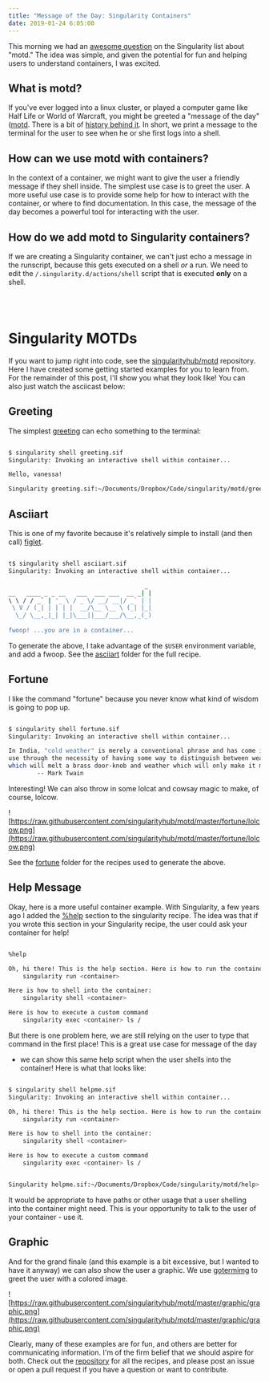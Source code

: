 ```yaml
---
title: "Message of the Day: Singularity Containers"
date: 2019-01-24 6:05:00
---
```


This morning we had an <a href="https://groups.google.com/a/lbl.gov/forum/??sdf%7Csort:date#!topic/singularity/fl8AsYYjYXo" target="_blank">awesome question</a> on the Singularity list
about "motd." The idea was simple, and given the potential for fun and helping users to understand
containers, I was excited.

## What is motd?

If you've ever logged into a linux cluster, or played a computer 
game like Half Life or World of Warcraft, you might be greeted a "message of the day" 
([motd](https://en.wikipedia.org/wiki/Motd_(Unix)). There is a bit of [history behind it](https://ownyourbits.com/2017/04/05/customize-your-motd-login-message-in-debian-and-ubuntu/). 
In short, we print a message to the terminal for the user to see when he or she first logs into a shell.

## How can we use motd with containers?

In the context of a container, we might want to give the user a friendly message
if they shell inside. The simplest use case is to greet the user. A more useful
use case is to provide some help for how to interact with the container, or
where to find documentation. In this case, the message of the day
becomes a powerful tool for interacting with the user.

## How do we add motd to Singularity containers?

If we are creating a Singularity container,
we can't just echo a message in the runscript, because this gets executed on
a shell *or* a run. We need to edit the `/.singularity.d/actions/shell`
script that is executed **only** on a shell.

<br><br>

# Singularity MOTDs

If you want to jump right into code, see the <a href="https://github.com/singularityhub/motd" target="_blank">singularityhub/motd</a> repository. Here I have created some getting
started examples for you to learn from. For the remainder of this post, I'll show you what
they look like! You can also just watch the asciicast below:

<script id="asciicast-223333" src="https://asciinema.org/a/223333.js" data-speed="2" async></script>

## Greeting

The simplest [greeting](https://github.com/singularityhub/motd/tree/master/greeting) can echo something to the terminal:

```bash

$ singularity shell greeting.sif
Singularity: Invoking an interactive shell within container...

Hello, vanessa!

Singularity greeting.sif:~/Documents/Dropbox/Code/singularity/motd/greeting>


```

## Asciiart

This is one of my favorite because it's relatively simple to install (and then
call) [figlet](http://manpages.ubuntu.com/manpages/bionic/man6/figlet-figlet.6.html).

```bash

t$ singularity shell asciiart.sif 
Singularity: Invoking an interactive shell within container...

                                      _ 
__   ____ _ _ __   ___  ___ ___  __ _| |
\ \ / / _` | '_ \ / _ \/ __/ __|/ _` | |
 \ V / (_| | | | |  __/\__ \__ \ (_| |_|
  \_/ \__,_|_| |_|\___||___/___/\__,_(_)
                                        
fwoop! ...you are in a container...

```

To generate the above, I take advantage of the `$USER` environment variable,
and add a fwoop. See the [asciiart](https://github.com/singularityhub/motd/tree/master/asciiart)
folder for the full recipe.

## Fortune

I like the command "fortune" because you never know what kind of wisdom is going
to pop up. 

```bash

$ singularity shell fortune.sif
Singularity: Invoking an interactive shell within container...

In India, "cold weather" is merely a conventional phrase and has come into
use through the necessity of having some way to distinguish between weather
which will melt a brass door-knob and weather which will only make it mushy.
		-- Mark Twain

```

Interesting! We can also throw in some lolcat and cowsay magic to make, of course,
lolcow.

![https://raw.githubusercontent.com/singularityhub/motd/master/fortune/lolcow.png](https://raw.githubusercontent.com/singularityhub/motd/master/fortune/lolcow.png)

See the [fortune](https://github.com/singularityhub/motd/tree/master/fortune) folder for 
the recipes used to generate the above.


## Help Message

Okay, here is a more useful container example. With Singularity, a few years ago 
I added the [%help](https://github.com/sylabs/singularity/pull/843) section to the singularity recipe. The idea was that if you wrote this section in your Singularity
recipe, the user could ask your container for help! 

```bash

%help

Oh, hi there! This is the help section. Here is how to run the container:
    singularity run <container>

Here is how to shell into the container:
    singularity shell <container>

Here is how to execute a custom command
    singularity exec <container> ls /


```

But there is one problem here, we are still relying on the user to type that
command in the first place! This is a great use case for message of the day
 - we can show this same help script when the user shells into the container!
Here is what that looks like:


```bash

$ singularity shell helpme.sif 
Singularity: Invoking an interactive shell within container...

Oh, hi there! This is the help section. Here is how to run the container:
    singularity run <container>

Here is how to shell into the container:
    singularity shell <container>

Here is how to execute a custom command
    singularity exec <container> ls /


Singularity helpme.sif:~/Documents/Dropbox/Code/singularity/motd/help> 
```

It would be appropriate to have paths or other usage that a user shelling
into the container might need. This is your opportunity to talk to the user of your container - use it.


## Graphic

And for the grand finale (and this example is a bit excessive, but I wanted to
have it anyway) we can also show the user a graphic. We use [gotermimg](https://github.com/moshen/gotermimg) to greet the user with a colored image.

![https://raw.githubusercontent.com/singularityhub/motd/master/graphic/graphic.png](https://raw.githubusercontent.com/singularityhub/motd/master/graphic/graphic.png)

Clearly, many of these examples are for fun, and others are better for communicating
information. I'm of the firm belief that we should aspire for both. Check out
the [repository](https://www.github.com/singularityhub/motd) for all the recipes, and
please post an issue or open a pull request if you have a question or want to contribute.
